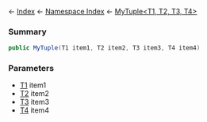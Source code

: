 ← [Index](Api-Index) ← [Namespace Index](Namespace-Index) ← [MyTuple&lt;T1, T2, T3, T4&gt;](VRage.MyTuple`4)

### Summary

```csharp
public MyTuple(T1 item1, T2 item2, T3 item3, T4 item4)
```

### Parameters

* [T1]() item1
* [T2]() item2
* [T3]() item3
* [T4]() item4
